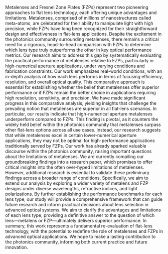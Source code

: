 Metalenses and Fresnel Zone Plates (FZPs) represent two pioneering approaches to flat lens technology, each offering unique advantages and limitations. Metalenses, comprised of millions of nanostructures called meta-atoms, are celebrated for their ability to manipulate light with high precision, while FZPs have long been recognized for their straightforward design and effectiveness in flat-lens applications. Despite the excitement in the photonics community surrounding metalenses, there remains a critical need for a rigorous, head-to-head comparison with FZPs to determine which lens type truly outperforms the other in key optical performance metrics. Our research aims to address this gap by systematically evaluating the practical performance of metalenses relative to FZPs, particularly in high-numerical aperture applications, under varying conditions and fabrication constraints. Our work emphasizes real-world conditions, with an in-depth analysis of how each lens performs in terms of focusing efficiency, resolution, and overall optical quality. This comparative approach is essential for establishing whether the belief that metalenses offer superior performance or if FZPs remain the better choice in applications requiring high resolution, sensitivity, and precision. We have made significant progress in this comparative analysis, yielding insights that challenge the prevailing notion that metalenses are superior in all flat-lens scenarios. In particular, our results indicate that high-numerical aperture metalenses underperform compared to FZPs. This finding is pivotal, as it counters the widely held belief within the photonics community that metalenses surpass other flat-lens options across all use cases. Instead, our research suggests that while metalenses excel in certain lower-numerical aperture applications, they may not be optimal for high-performance applications traditionally served by FZPs. Our work has already sparked valuable discourse within the photonics community, raising important questions about the limitations of metalenses. We are currently compiling our groundbreaking findings into a research paper, which promises to offer critical insights into the often over-hyped limitations of metalenses. However, additional research is essential to validate these preliminary findings across a broader range of conditions. Specifically, we aim to extend our analysis by exploring a wider variety of metalens and FZP designs under diverse wavelengths, refractive indices, and light polarizations. By further establishing the performance benchmarks for each lens type, our study will provide a comprehensive framework that can guide future research and inform practical decisions about lens selection in advanced optical systems. We aim to clarify the advantages and limitations of each lens type, providing a definitive answer to the question of which lens—metalens or FZP—ultimately delivers superior performance. In summary, this work represents a fundamental re-evaluation of flat-lens technology, with the potential to redefine the role of metalenses and FZPs in advanced optical applications. We hope to make a lasting contribution to the photonics community, informing both current practice and future innovation.
